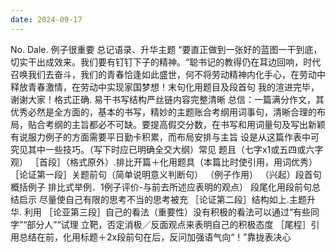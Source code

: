 ```yaml
---
date: 2024-09-17
---
```


No.
Dale.
例子很重要
总记语录、升华主题
“要直正做到一张好的蓝图一干到底，切实干出成效来。我们要有钉钉下子的精神。“聪书记的教得仍在耳边回响，时代召唤我们去奋斗，我们的青春恰逢如此盛世，何不将劳动精神内化手心，在劳动中释放青春激情，在劳动中实现家国梦想！末句化用题目及段首句
我的渲进完毕，谢谢大家！格式正确.
易干书写结构严丝链内容完整清晰
总信：一篇满分作文，其优秀必然是全方面的，基本的书写，精妙的主题账合考纲用词事句，清晰合理的布局，贴合考纲的主旨都必不可缺。要提高假交分数，在书写和用词量句及写出新颖有说服力例子的方面需要平日勤卡积累，而布局安排与主旨
设是从这篇作表中可究见其中一些技巧。（写下时应已明确全交大纲）常见
题且（七字x1或五四或六字观）
［首段］（格式原外）.排比开篇＋化用题具（本篇比时使引用，用词优秀）
［论证第一段］关题前句（简单说明意义判断句）
（例子作用）
（兴起）段首句概括例子 排比式举例．1例子评价-与前去所述应表明的观点）
段尾化用段前句总结启示
尽量使自己有限的思考不当的思考被充
［论证第二段］结构如上.主题升华.
利用
［论亚第三段］自己的看法（重要性）没有积极的看法可以通过“有些同字”“部分人”“试理
立靶，否定消极／反面观点来表明自己的积极态度
［尾程］引用总结在前，化用标题＋2x段前句在后，反问加强语气向“！”靠拢表决心
